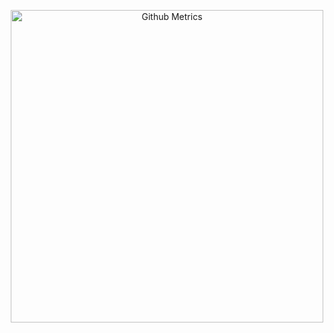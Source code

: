   <p align="center">
    <img width="500" src="https://metrics.lecoq.io/CoderOrangesoft" alt="Github Metrics"><br>
  </p>
